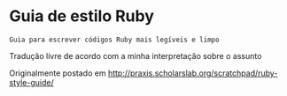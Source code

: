 # Guia de estilo Ruby


	Guia para escrever códigos Ruby mais legíveis e limpo

Tradução livre de acordo com a minha interpretação sobre o assunto

Originalmente postado em http://praxis.scholarslab.org/scratchpad/ruby-style-guide/
